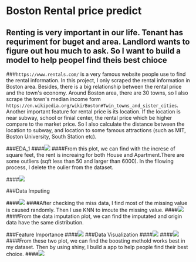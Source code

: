# Boston Rental price predict
## Renting is very important in our life. Tenant has requriment for buget and area. Landlord wants to figure out hou much to ask. So I want to build a model to help peopel find theis best chioce
###`https://www.rentals.com/` is  a very famous website people use to find the rental information. In this project, I only scraped the rental information in Boston area. Besides, there is a big relationship between the rental price and the town's economy. Around Boston area, there are 30 towns, so I also scrape the town's median income form `https://en.wikipedia.org/wiki/Boston#Twin_towns_and_sister_cities`. Another important feature for rental price is its location. If the location is near subway, school or finial center, the rental price which be higher compare to the market price. So I also calculate the distance between the location to subway, and location to some famous attractions (such as MIT, Boston University, South Station etc).

###EDA_1
####![](https://raw.githubusercontent.com/danwang123/Boston_Rental/master/Image/Boston%20Rental%20Price%20Prediction.003.jpeg)
####From this plot, we can find with the increse of square feet, the rent is increaing for both House and Apartment.There are some outliers (sqft less than 50 and larger than 6000). In the fllowing process, I delete the oulier from the dataset.

####![](https://raw.githubusercontent.com/danwang123/Boston_Rental/master/Image/Boston%20Rental%20Price%20Prediction.004.jpeg)

###Data Imputing

####![](https://raw.githubusercontent.com/danwang123/Boston_Rental/master/Image/Boston%20Rental%20Price%20Prediction.005.jpeg)
####After checking the miss data, I find most of the missing value is caused randomly. Then I use KNN to imoute the missing value. 
####![](https://raw.githubusercontent.com/danwang123/Boston_Rental/master/Image/Boston%20Rental%20Price%20Prediction.006.jpeg)
####From the data imputation plot, we can find the imputated and origin data have the same distribution.

###Feature Importance
####![](https://raw.githubusercontent.com/danwang123/Boston_Rental/master/Image/Boston%20Rental%20Price%20Prediction.007.jpeg)
###Data Visualization
####![](https://raw.githubusercontent.com/danwang123/Boston_Rental/master/Image/Boston%20Rental%20Price%20Prediction.008.jpeg)
####![](https://raw.githubusercontent.com/danwang123/Boston_Rental/master/Image/Boston%20Rental%20Price%20Prediction.009.jpeg)
####From these two plot, we can find the boosting methold works best in my dataset. Then by using shiny, I build a app to help people find their best choice.
####![](https://raw.githubusercontent.com/danwang123/Boston_Rental/master/Image/Screen%20Shot%20.png)
